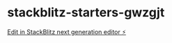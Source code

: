 # stackblitz-starters-gwzgjt

[Edit in StackBlitz next generation editor ⚡️](https://stackblitz.com/~/github.com/Aaron7Ohr/stackblitz-starters-gwzgjt)